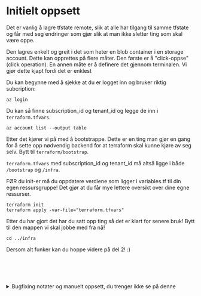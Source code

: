 # Initielt oppsett

Det er vanlig å lagre tfstate remote, slik at alle har tilgang til samme tfstate og får med seg endringer som gjør slik at man ikke sletter ting som skal være oppe.

Den lagres enkelt og greit i det som heter en blob container i en storage account. Dette kan opprettes på flere måter. Den første er å "click-oppse" (click operation). En annen måte er å definere det gjennom terminalen. Vi gjør dette kjapt fordi det er enklest

Du kan begynne med å sjekke at du er logget inn og bruker riktig subcription:

```
az login
```

Du kan så finne subscription_id og tenant_id og legge de inn i ```terraform.tfvars```.
```
az account list --output table
```

Etter det kjører vi på med å bootstrappe. Dette er en ting man gjør en gang for å sette opp nødvendig backend for at terraform skal kunne kjøre av seg selv. Bytt til ```terraform/bootstrap```. 

```terraform.tfvars``` med subscription_id og tenant_id må altså ligge i både ```/bootstrap``` og ```/infra```.


FØR du init-er må du oppdatere verdiene som ligger i variables.tf til din egen ressursgruppe! Det gjør at du får mye lettere oversikt over dine egne ressurser.

```
terraform init
terraform apply -var-file="terraform.tfvars"
```
Etter du har gjort det har du satt opp ting så det er klart for senere bruk! Bytt til den mappen vi skal jobbe med fra nå! 

```
cd ../infra
```

Dersom alt funker kan du hoppe videre på del 2! :)

<br/>
<br/>
<br/>
<br/>
<details>
  <summary>Bugfixing notater og manuelt oppsett, du trenger ikke se på denne</summary>
  
Begynn med å sjekke at du er logget inn og bruker riktig subscription:

```
az login
```

Så kan du finne navnet på ressursgruppen din:
```
az group show --name <dittnavn-resource-group>
```


```
az storage account create \
  --name jogstorageacct \
  --resource-group faggruppe-sky-jog \
  --location northeurope \
  --sku Standard_LRS \
  --kind StorageV2 \
  --subscription 456a104d-742c-45e5-bd46-22c5939d4396
```

Få tak i nøkkelen til storage account som vi skal bruke til å opprette 
```
az storage container create \
  --name tfstate \
  --account-name jogstorageacct \
  --account-key <storage-account-key>


```
```
az storage container create \
  --name tfstate \
  --account-name jogstorageacct \
  --account-key <storage-account-key> \
  --public-access off
```


Etter du har gjort det skal du nå ha en plass å lagre din tfstate i skyen!

Vi skal nå gjøre det som kalles bootstrapping, en ting man gjør første gangen man oppretter et prosjekt i skyen!



Bugfixing:
az account tenant list 

List sub og tenant:
az account list --output table



Vi kan så definere

![alt text](image.png)

NB! Hvis du har vært borti andre Azure prosjekter må du huske å velge den for faggruppe-sommer-25!

Sett redundancy til Locally-redundant storage (LRS)

klikk next, set access tier til cool

Gå til ressursen, i menyen til høyre skal du finne Data Storage, det er her du setter opp de objektene som skal lagre dataen du har. Trykk her på containers. Lag en ny container og kall den ```tfstate```.

</details>
